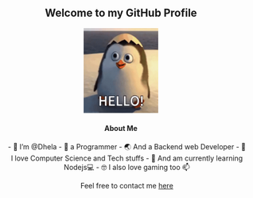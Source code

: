<h2 align="center">Welcome to my GitHub Profile</h2>

  <p align="center"><img src="./res/0001.gif" alt="welcome" width=150px height=170px></p>

<h4 align="center">About Me</h4>

<ul align="center">
- 👋 I’m @Dhela 
- 👀 a Programmer  
- 🌏 And a Backend web Developer 
- 🌱 I love Computer Science and Tech stuffs 
- 👩‍ And am currently learning Nodejs💻 
- 🤓 I also love gaming too 📫

Feel free to contact me [here](https://m.facebook.com/dhela.frank)</ul>

<!---
Dhela19/Dhela19 is a ✨ special ✨ repository because its `README.md` (this file) appears on your GitHub profile.
You can click the Preview link to take a look at your changes.
--->
